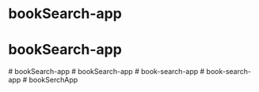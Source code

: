 # bookSearch-app
# bookSearch-app
#   b o o k S e a r c h - a p p  
 #   b o o k S e a r c h - a p p  
 #   b o o k - s e a r c h - a p p  
 #   b o o k - s e a r c h - a p p  
 # bookSerchApp
